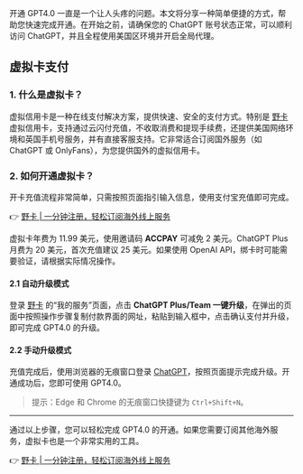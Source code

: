 开通 GPT4.0 一直是一个让人头疼的问题。本文将分享一种简单便捷的方式，帮助您快速完成开通。在开始之前，请确保您的 ChatGPT 账号状态正常，可以顺利访问 ChatGPT，并且全程使用美国区环境并开启全局代理。

## 虚拟卡支付

### 1. 什么是虚拟卡？

虚拟信用卡是一种在线支付解决方案，提供快速、安全的支付方式。特别是 [野卡](https://bit.ly/bewildcard) 虚拟信用卡，支持通过云闪付充值，不收取消费和提现手续费，还提供美国网络环境和英国手机号服务，并有直接客服支持。它非常适合订阅国外服务（如 ChatGPT 或 OnlyFans），为您提供国外的虚拟信用卡。

### 2. 如何开通虚拟卡？

开卡充值流程非常简单，只需按照页面指引输入信息，使用支付宝充值即可完成。

👉 [野卡 | 一分钟注册，轻松订阅海外线上服务](https://bit.ly/bewildcard)

虚拟卡年费为 11.99 美元，使用邀请码 **ACCPAY** 可减免 2 美元。ChatGPT Plus 月费为 20 美元，首次充值建议 25 美元。如果使用 OpenAI API，绑卡时可能需要验证，请根据实际情况操作。

#### 2.1 自动升级模式

登录 [野卡](https://bit.ly/bewildcard) 的“我的服务”页面，点击 **ChatGPT Plus/Team 一键升级**，在弹出的页面中按照操作步骤复制付款界面的网址，粘贴到输入框中，点击确认支付并升级，即可完成 GPT4.0 的升级。

#### 2.2 手动升级模式

充值完成后，使用浏览器的无痕窗口登录 [ChatGPT](https://chat.openai.com)，按照页面提示完成升级。开通成功后，您即可使用 GPT4.0。

> 提示：Edge 和 Chrome 的无痕窗口快捷键为 `Ctrl+Shift+N`。

---

通过以上步骤，您可以轻松完成 GPT4.0 的开通。如果您需要订阅其他海外服务，虚拟卡也是一个非常实用的工具。

👉 [野卡 | 一分钟注册，轻松订阅海外线上服务](https://bit.ly/bewildcard)